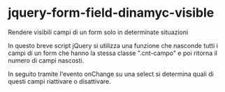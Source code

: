 # jquery-form-field-dinamyc-visible
Rendere visibili campi di un form solo in determinate situazioni

In questo breve script jQuery si utilizza una funzione che nasconde tutti i campi di un form che hanno la stessa classe ".cnt-campo" e poi ritorna il numero di campi nascosti.

In seguito tramite l'evento onChange su una select si determina quali di questi campi riattivare o disattivare.

